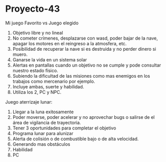 # Proyecto-43
Mi juego Favorito vs Juego elegido 
1.	Objetivo libre y no lineal
2.	No cometer crímenes, desplazarse con wasd, poder bajar de la nave, apagar los motores en el reingreso a la atmosfera, etc.
3.	Posibilidad de recuperar la nave si es destruida y no perder dinero si muero.
4.	Ganarse la vida en un sistema solar
5.	Alertas en pantallas cuando un objetivo no se cumple y pode consultar nuestro estado físico.
6.	Subiendo la dificultad de las misiones como mas enemigos en los trabajos como mercenario por ejemplo.
7.	Incluye ambas, suerte y habilidad.
8.	Utiliza los 2, PC y NPC.

Juego aterrizaje lunar:
1.	Llegar a la luna exitosamente 
2.	Poder moverse, poder acelerar y no aprovechar bugs o salirse de el área de vigilancia de trayectoria.
3.	Tener 3 oportunidades para completar el objetivo
4.	Programa lunar para alunizar
5.	Alerta de colisión o de combustible bajo o de alta velocidad.
6.	Generando mas obstáculos
7.	Habilidad
8.	PC
